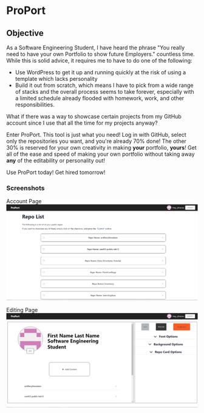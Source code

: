 # ProPort

## Objective
As a Software Engineering Student, I have heard the phrase "You really need to have your own Portfolio to show future Employers." countless time. While this is solid advice, it requires me to have to do one of the following:
* Use WordPress to get it up and running quickly at the risk of using a template which lacks personality
* Build it out from scratch, which means I have to pick from a wide range of stacks and the overall process seems to take forever, especially with a limited schedule already flooded with homework, work, and other responsibilities.

What if there was a way to showcase certain projects from my GitHub account since I use that all the time for my projects anyway?

Enter ProPort. This tool is just what you need! Log in with GitHub, select only the repositories you want, and you're already 70% done! The other 30% is reserved for your own creativity in making **your** portfolio, **yours**! Get all of the ease and speed of making your own portfolio without taking away **any** of the editability or personality out!

Use ProPort today! Get hired tomorrow!

### Screenshots
Account Page
![Account Page](assets/account-page.png)

Editing Page
![Account Editing Page](assets/account-edit.png)